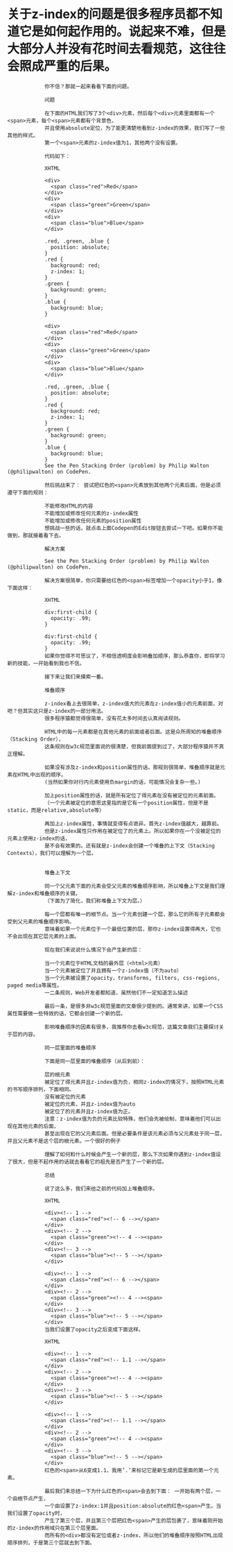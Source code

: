 # 关于z-index的问题是很多程序员都不知道它是如何起作用的。说起来不难，但是大部分人并没有花时间去看规范，这往往会照成严重的后果。 #

                你不信？那就一起来看看下面的问题。

                问题

                在下面的HTML我们写了3个<div>元素，然后每个<div>元素里面都有一个<span>元素，每个<span>元素都有个背景色，
                并且使用absolute定位，为了能更清楚地看到z-index的效果，我们写了一些其他的样式。
                第一个<span>元素的z-index值为1，其他两个没有设置。

                代码如下：

                XHTML

                <div>
                  <span class="red">Red</span>
                </div>
                <div>
                  <span class="green">Green</span>
                </div>
                <div>
                  <span class="blue">Blue</span>
                </div>

                .red, .green, .blue {
                  position: absolute;
                }
                .red {
                  background: red;
                  z-index: 1;
                }
                .green {
                  background: green;
                }
                .blue {
                  background: blue;
                }

                <div>
                  <span class="red">Red</span>
                </div>
                <div>
                  <span class="green">Green</span>
                </div>
                <div>
                  <span class="blue">Blue</span>
                </div>

                .red, .green, .blue {
                  position: absolute;
                }
                .red {
                  background: red;
                  z-index: 1;
                }
                .green {
                  background: green;
                }
                .blue {
                  background: blue;
                }
                See the Pen Stacking Order (problem) by Philip Walton (@philipwalton) on CodePen.

                然后挑战来了： 尝试把红色的<span>元素放到其他两个元素后面，但是必须遵守下面的规则：

                不能修改HTML的内容
                不能增加或修改任何元素的z-index属性
                不能增加或修改任何元素的position属性
                想挑战一些的话，就点击上面Codepen的Edit按钮去尝试一下吧。如果你不能做到，那就接着看下去。

                解决方案

                See the Pen Stacking Order (problem) by Philip Walton (@philipwalton) on CodePen.

                解决方案很简单，你只需要给红色的<span>标签增加一个opacity小于1，像下面这样：

                XHTML

                div:first-child {
                  opacity: .99;
                }

                div:first-child {
                  opacity: .99;
                }
                如果你觉得不可思议了，不相信透明度会影响叠加顺序，那么恭喜你，即将学习新的技能，一开始看到我也不信。

                接下来让我们来摸索一番。

                堆叠顺序

                z-index看上去很简单，z-index值大的元素在z-index值小的元素前面，对吧？但其实这只是z-index的一部分用法。
                很多程序猿都觉得很简单，没有花太多时间去认真阅读规则。

                HTML中的每一元素都是在其他元素的前面或者后面。这是众所周知的堆叠顺序（Stacking Order），
                这条规则在w3c规范里面说的很清楚，但我前面提到过了，大部分程序猿并不真正理解。

                如果没有涉及z-index和position属性的话，那规则很简单，堆叠顺序就是元素在HTML中出现的顺序。
                (当然如果你对行内元素使用负margin的话，可能情况会复杂一些。)

                加上position属性的话，就是所有定位了得元素在没有被定位的元素前面。
                （一个元素被定位的意思这里指的是它有一个position属性，但是不是static，而是relative,absolute等）

                再加上z-index属性，事情就变得有点诡异。首先z-index值越大，越靠前。
                但是z-index属性只作用在被定位了的元素上。所以如果你在一个没被定位的元素上使用z-index的话，
                是不会有效果的。还有就是z-index会创建一个堆叠的上下文（Stacking Contexts），我们可以理解为一个层。


                堆叠上下文

                同一个父元素下面的元素会受父元素的堆叠顺序影响，所以堆叠上下文是我们理解z-index和堆叠顺序的关键。
                （下面为了简化，我们称堆叠上下文为层。）

                每一个层都有唯一的根节点。当一个元素创建一个层，那么它的所有子元素都会受到父元素的堆叠顺序影响。
                意味着如果一个元素位于一个最低位置的层，那你z-index设置得再大，它也不会出现在其它层元素的上面。

                现在我们来说说什么情况下会产生新的层：

                当一个元素位于HTML文档的最外层（<html>元素）
                当一个元素被定位了并且拥有一个z-index值（不为auto）
                当一个元素被设置了opacity，transforms, filters, css-regions, paged media等属性。
                一二条规则，Web开发者都知道，虽然他们不一定知道怎么描述

                最后一条，是很多非w3c规范里面的文章很少提到的。通常来讲，如果一个CSS属性需要做一些特效的话，它都会创建一个新的层。

                影响堆叠顺序的因素有很多，我推荐你去看w3c规范，这篇文章我们主要探讨关于层的内容。

                同一层里面的堆叠顺序

                下面是同一层里面的堆叠顺序（从后到前）：

                层的根元素
                被定位了得元素并且z-index值为负，相同z-index的情况下，按照HTML元素的书写顺序排列，下面相同。
                没有被定位的元素
                被定位的元素，并且z-index值为auto
                被定位了的元素并且z-index值为正。
                注意：z-index值为负的元素比较特殊，他们会先被绘制，意味着他们可以出现在其他元素的后面，
                甚至出现在它的父元素后面。但是必要条件是该元素必须与父元素处于同一层，并且父元素不是这个层的根元素。一个很好的例子

                理解了如何和什么时候会产生一个新的层，那么下次如果你遇到z-index值设了很大，但是不起作用的话就去看看它的祖先是否产生了一个新的层。

                总结

                说了这么多，我们来给之前的代码加上堆叠顺序。

                XHTML

                <div><!-- 1 -->
                  <span class="red"><!-- 6 --></span>
                </div>
                <div><!-- 2 -->
                  <span class="green"><!-- 4 --><span>
                </div>
                <div><!-- 3 -->
                  <span class="blue"><!-- 5 --></span>
                </div>

                <div><!-- 1 -->
                  <span class="red"><!-- 6 --></span>
                </div>
                <div><!-- 2 -->
                  <span class="green"><!-- 4 --><span>
                </div>
                <div><!-- 3 -->
                  <span class="blue"><!-- 5 --></span>
                </div>
                当我们设置了opacity之后变成下面这样。

                XHTML

                <div><!-- 1 -->
                  <span class="red"><!-- 1.1 --></span>
                </div>
                <div><!-- 2 -->
                  <span class="green"><!-- 4 --><span>
                </div>
                <div><!-- 3 -->
                  <span class="blue"><!-- 5 --></span>
                </div>

                <div><!-- 1 -->
                  <span class="red"><!-- 1.1 --></span>
                </div>
                <div><!-- 2 -->
                  <span class="green"><!-- 4 --><span>
                </div>
                <div><!-- 3 -->
                  <span class="blue"><!-- 5 --></span>
                </div>
                红色的<span>从6变成1.1，我用’.’来标记它是新生成的层里面的第一个元素。

                最后我们来总结一下为什么红色的<span>会去到下面： 一开始有两个层，一个由根节点产生，
                一个由设置了z-index:1并且position:absolute的红色<span>产生。当我们设置了opacity时，
                产生了第三个层，并且第三个层把红色<span>产生的层包裹了，意味着刚开始的z-index的作用域只在第三个层里面。
                而所有的<div>都没有定位或者z-index，所以他们的堆叠顺序按照HTML出现顺序排列，于是第三个层就去到下面。
